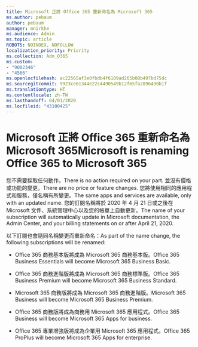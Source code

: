 ```yaml
---
title: Microsoft 正將 Office 365 重新命名為 Microsoft 365
ms.author: pebaum
author: pebaum
manager: mnirkhe
ms.audience: Admin
ms.topic: article
ROBOTS: NOINDEX, NOFOLLOW
localization_priority: Priority
ms.collection: Adm_O365
ms.custom:
- "9002346"
- "4566"
ms.openlocfilehash: ac22565af3e0fbdb4f6109ad265b08b497bd75dc
ms.sourcegitcommit: 9923ce61344e22c4490549b12f65fa2896490b1f
ms.translationtype: HT
ms.contentlocale: zh-TW
ms.lasthandoff: 04/01/2020
ms.locfileid: "43100425"
---
```

# <a name="microsoft-is-renaming-office-365-to-microsoft-365"></a><span data-ttu-id="391d3-102">Microsoft 正將 Office 365 重新命名為 Microsoft 365</span><span class="sxs-lookup"><span data-stu-id="391d3-102">Microsoft is renaming Office 365 to Microsoft 365</span></span>

<span data-ttu-id="391d3-103">您不需要採取任何動作。</span><span class="sxs-lookup"><span data-stu-id="391d3-103">There is no action required on your part.</span></span> <span data-ttu-id="391d3-104">並沒有價格或功能的變更。</span><span class="sxs-lookup"><span data-stu-id="391d3-104">There are no price or feature changes.</span></span> <span data-ttu-id="391d3-105">您將使用相同的應用程式和服務，僅名稱有所變更。</span><span class="sxs-lookup"><span data-stu-id="391d3-105">The same apps and services are available, only with an updated name.</span></span> <span data-ttu-id="391d3-106">您的訂閱名稱將於 2020 年 4 月 21 日或之後在 Microsoft 文件、系統管理中心以及您的帳單上自動更新。</span><span class="sxs-lookup"><span data-stu-id="391d3-106">The name of your subscription will automatically update in Microsoft documentation, the Admin Center, and your billing statements on or after April 21, 2020.</span></span>

<span data-ttu-id="391d3-107">以下訂閱也會隨同名稱變更而重新命名：</span><span class="sxs-lookup"><span data-stu-id="391d3-107">As part of the name change, the following subscriptions will be renamed:</span></span>

- <span data-ttu-id="391d3-108">Office 365 商務基本版將成為 Microsoft 365 商務基本版。</span><span class="sxs-lookup"><span data-stu-id="391d3-108">Office 365 Business Essentials will become Microsoft 365 Business Basic.</span></span>

- <span data-ttu-id="391d3-109">Office 365 商務進階版將成為 Microsoft 365 商務標準版。</span><span class="sxs-lookup"><span data-stu-id="391d3-109">Office 365 Business Premium will become Microsoft 365 Business Standard.</span></span>

- <span data-ttu-id="391d3-110">Microsoft 365 商務版將成為 Microsoft 365 商務進階版。</span><span class="sxs-lookup"><span data-stu-id="391d3-110">Microsoft 365 Business will become Microsoft 365 Business Premium.</span></span>

- <span data-ttu-id="391d3-111">Office 365 商務版將成為商務用 Microsoft 365 應用程式。</span><span class="sxs-lookup"><span data-stu-id="391d3-111">Office 365 Business will become Microsoft 365 Apps for business.</span></span>

- <span data-ttu-id="391d3-112">Office 365 專業增強版將成為企業用 Microsoft 365 應用程式。</span><span class="sxs-lookup"><span data-stu-id="391d3-112">Office 365 ProPlus will become Microsoft 365 Apps for enterprise.</span></span>
